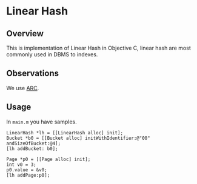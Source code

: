 Linear Hash
===========

## Overview
This is implementation of Linear Hash in Objective C, linear hash are most commonly used in DBMS to indexes.

##  Observations
We use [ARC](http://developer.apple.com/library/mac/#releasenotes/ObjectiveC/RN-TransitioningToARC/Introduction/Introduction.html).

## Usage
In `main.m` you have samples.

	LinearHash *lh = [[LinearHash alloc] init];
	Bucket *b0 = [[Bucket alloc] initWithIdentifier:@"00" andSizeOfBucket:@4];
	[lh addBucket: b0];
	
	Page *p0 = [[Page alloc] init];
	int v0 = 3;
	p0.value = &v0;
	[lh addPage:p0];
	